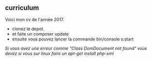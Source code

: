 ## curriculum ##

Voici mon cv de l'année 2017.

- clonez le depot.
- et faite un composer update
- ensuite vous pouvez lancer la commande bin/console s:start 

*Si vous avez une erreur comme "Class DomDocument not found" vous devez si vous sur linux faire un apt-get install php-xml*